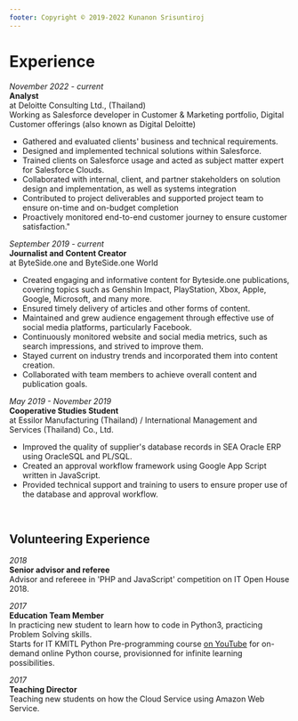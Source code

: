 ```yaml
---
footer: Copyright © 2019-2022 Kunanon Srisuntiroj
---
```


# Experience
*November 2022 - current*<br>
**Analyst**<br>
at Deloitte Consulting Ltd., (Thailand) <br>
Working as Salesforce developer in Customer & Marketing portfolio, Digital Customer offerings (also known as Digital Deloitte)
- Gathered and evaluated clients' business and technical requirements.
- Designed and implemented technical solutions within Salesforce.
- Trained clients on Salesforce usage and acted as subject matter expert for Salesforce Clouds.
- Collaborated with internal, client, and partner stakeholders on solution design and implementation, as well as systems integration
- Contributed to project deliverables and supported project team to ensure on-time and on-budget completion
- Proactively monitored end-to-end customer journey to ensure customer satisfaction."

*September 2019 - current*<br>
**Journalist and Content Creator**<br>
at ByteSide.one and ByteSide.one World <br>
- Created engaging and informative content for Byteside.one publications, covering topics such as Genshin Impact, PlayStation, Xbox, Apple, Google, Microsoft, and many more.
- Ensured timely delivery of articles and other forms of content.
- Maintained and grew audience engagement through effective use of social media platforms, particularly Facebook.
- Continuously monitored website and social media metrics, such as search impressions, and strived to improve them.
- Stayed current on industry trends and incorporated them into content creation.
- Collaborated with team members to achieve overall content and publication goals.

*May 2019 - November 2019*<br>
**Cooperative Studies Student**<br>
at Essilor Manufacturing (Thailand) / International Management and Services (Thailand) Co., Ltd. <br>
- Improved the quality of supplier's database records in SEA Oracle ERP using OracleSQL and PL/SQL.
- Created an approval workflow framework using Google App Script written in JavaScript.
- Provided technical support and training to users to ensure proper use of the database and approval workflow.

<br/>

## Volunteering Experience
*2018*<br>
**Senior advisor and referee**<br>
Advisor and refereee in 'PHP and JavaScript' competition on IT Open House 2018.

*2017*<br>
**Education Team Member**<br>
In practicing new student to learn how to code in Python3, practicing Problem Solving skills.<br>
Starts for IT KMITL Python Pre-programming course [on YouTube](https://www.youtube.com/c/PreProgrammingITKMITL/) for on-demand online Python course, provisionned for infinite learning possibilities.

*2017*<br>
**Teaching Director**<br>
Teaching new students on how the Cloud Service using Amazon Web Service.
